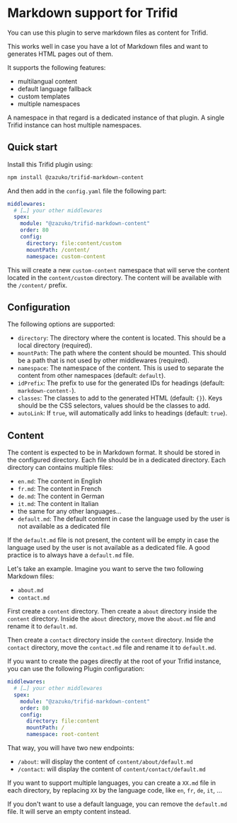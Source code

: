 # Markdown support for Trifid

You can use this plugin to serve markdown files as content for Trifid.

This works well in case you have a lot of Markdown files and want to generates HTML pages out of them.

It supports the following features:

- multilangual content
- default language fallback
- custom templates
- multiple namespaces

A namespace in that regard is a dedicated instance of that plugin.
A single Trifid instance can host multiple namespaces.

## Quick start

Install this Trifid plugin using:

```sh
npm install @zazuko/trifid-markdown-content
```

And then add in the `config.yaml` file the following part:

```yaml
middlewares:
  # […] your other middlewares
  spex:
    module: "@zazuko/trifid-markdown-content"
    order: 80
    config:
      directory: file:content/custom
      mountPath: /content/
      namespace: custom-content
```

This will create a new `custom-content` namespace that will serve the content located in the `content/custom` directory.
The content will be available with the `/content/` prefix.

## Configuration

The following options are supported:

- `directory`: The directory where the content is located. This should be a local directory (required).
- `mountPath`: The path where the content should be mounted. This should be a path that is not used by other middlewares (required).
- `namespace`: The namespace of the content. This is used to separate the content from other namespaces (default: `default`).
- `idPrefix`: The prefix to use for the generated IDs for headings (default: `markdown-content-`).
- `classes`: The classes to add to the generated HTML (default: `{}`). Keys should be the CSS selectors, values should be the classes to add.
- `autoLink`: If `true`, will automatically add links to headings (default: `true`).

## Content

The content is expected to be in Markdown format.
It should be stored in the configured directory.
Each file should be in a dedicated directory.
Each directory can contains multiple files:

- `en.md`: The content in English
- `fr.md`: The content in French
- `de.md`: The content in German
- `it.md`: The content in Italian
- the same for any other languages…
- `default.md`: The default content in case the language used by the user is not available as a dedicated file

If the `default.md` file is not present, the content will be empty in case the language used by the user is not available as a dedicated file.
A good practice is to always have a `default.md` file.

Let's take an example.
Imagine you want to serve the two following Markdown files:

- `about.md`
- `contact.md`

First create a `content` directory.
Then create a `about` directory inside the `content` directory.
Inside the `about` directory, move the `about.md` file and rename it to `default.md`.

Then create a `contact` directory inside the `content` directory.
Inside the `contact` directory, move the `contact.md` file and rename it to `default.md`.

If you want to create the pages directly at the root of your Trifid instance, you can use the following Plugin configuration:

```yaml
middlewares:
  # […] your other middlewares
  spex:
    module: "@zazuko/trifid-markdown-content"
    order: 80
    config:
      directory: file:content
      mountPath: /
      namespace: root-content
```

That way, you will have two new endpoints:

- `/about`: will display the content of `content/about/default.md`
- `/contact`: will display the content of `content/contact/default.md`

If you want to support multiple languages, you can create a `XX.md` file in each directory, by replacing `XX` by the language code, like `en`, `fr`, `de`, `it`, …

If you don't want to use a default language, you can remove the `default.md` file.
It will serve an empty content instead.
